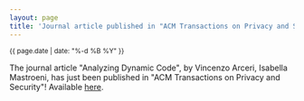```yaml
---
layout: page
title: 'Journal article published in "ACM Transactions on Privacy and Security"!'
---
```


<small>{{ page.date | date: "%-d %B %Y" }}</small>

The journal article "Analyzing Dynamic Code", by Vincenzo Arceri, Isabella Mastroeni, has just been published in "ACM Transactions on Privacy and Security"! Available [here](https://doi.org/10.1145/3426470).
